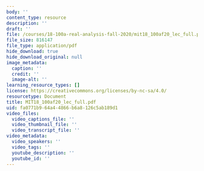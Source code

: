 ```yaml
---
body: ''
content_type: resource
description: ''
draft: ''
file: /courses/18-100a-real-analysis-fall-2020/mit18_100af20_lec_full.pdf
file_size: 816147
file_type: application/pdf
hide_download: true
hide_download_original: null
image_metadata:
  caption: ''
  credit: ''
  image-alt: ''
learning_resource_types: []
license: https://creativecommons.org/licenses/by-nc-sa/4.0/
resourcetype: Document
title: MIT18_100af20_lec_full.pdf
uid: fa0771b9-64a4-4866-b6a8-126c5ab189d1
video_files:
  video_captions_file: ''
  video_thumbnail_file: ''
  video_transcript_file: ''
video_metadata:
  video_speakers: ''
  video_tags: ''
  youtube_description: ''
  youtube_id: ''
---
```

